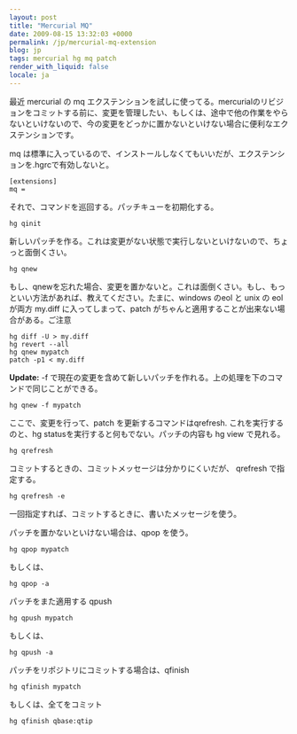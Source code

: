 ```yaml
---
layout: post
title: "Mercurial MQ"
date: 2009-08-15 13:32:03 +0000
permalink: /jp/mercurial-mq-extension
blog: jp
tags: mercurial hg mq patch
render_with_liquid: false
locale: ja
---
```


最近 mercurial の mq
エクステンションを試しに使ってる。mercurialのリビジョンをコミットする前に、変更を管理したい、もしくは、途中で他の作業をやらないといけないので、今の変更をどっかに置かないといけない場合に便利なエクステンションです。

mq は標準に入っているので、インストールしなくてもいいだが、エクステンションを.hgrcで有効しないと。

```text
[extensions]
mq =
```

それで、コマンドを巡回する。パッチキューを初期化する。

```text
hg qinit
```

新しいパッチを作る。これは変更がない状態で実行しないといけないので、ちょっと面倒くさい。

```text
hg qnew
```

もし、qnewを忘れた場合、変更を置かないと。これは面倒くさい。もし、もっといい方法があれば、教えてください。たまに、windows のeol
と unix の eol が両方 my.diff に入ってしまって、patch がちゃんと適用することが出来ない場合がある。ご注意

```text
hg diff -U > my.diff
hg revert --all
hg qnew mypatch
patch -p1 < my.diff
```

**Update:** -f で現在の変更を含めて新しいパッチを作れる。上の処理を下のコマンドで同じことができる。

```text
hg qnew -f mypatch
```

ここで、変更を行って、patch を更新するコマンドはqrefresh. これを実行するのと、hg
statusを実行すると何もでない。パッチの内容も hg view
で見れる。

```text
hg qrefresh
```

コミットするときの、コミットメッセージは分かりにくいだが、 qrefresh で指定する。

```text
hg qrefresh -e
```

一回指定すれば、コミットするときに、書いたメッセージを使う。

パッチを置かないといけない場合は、qpop を使う。

```text
hg qpop mypatch
```

もしくは、

```text
hg qpop -a
```

パッチをまた適用する qpush

```text
hg qpush mypatch
```

もしくは、

```text
hg qpush -a
```

パッチをリポジトリにコミットする場合は、qfinish

```text
hg qfinish mypatch
```

もしくは、全てをコミット

```text
hg qfinish qbase:qtip
```
